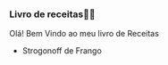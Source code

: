 ### Livro de receitas:woman_cook:

Olá!  Bem Vindo ao meu livro de Receitas

- Strogonoff de Frango
